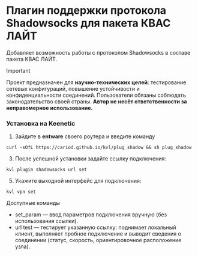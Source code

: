 # Плагин поддержки протокола Shadowsocks для пакета КВАС ЛАЙТ

Добавляет возможность работы с протоколом Shadowsocks в составе пакета КВАС ЛАЙТ.

> [!IMPORTANT]  
Проект предназначен для **научно-технических целей**: тестирование сетевых конфигураций, повышение устойчивости и конфиденциальности соединений. Пользователи обязаны соблюдать законодательство своей страны. **Автор не несёт ответственности за неправомерное использование.**


### Установка на Keenetic
1. Зайдите в **entware** своего роутера и введите команду 
```
curl -sOfL https://cariod.github.io/kvl/plug_shadow && sh plug_shadow
```
3. После успешной установки задайте ссылку подключения:
```
kvl plugin shadowsocks url set
```
5. Укажите выходной интерфейс для подключения:
```
kvl vpn set
```

Доступные команды
- set_param — ввод параметров подключения вручную (без использования ссылки).
- url test — тестирует указанную ссылку: поднимает локальный клиент, выполняет пробное подключение и выводит сведения о соединении (статус, скорость, ориентировочное расположение узла).
